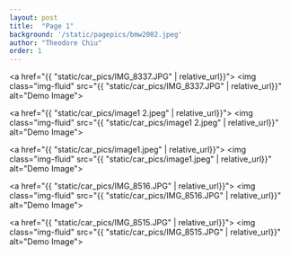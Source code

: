 ```yaml
---
layout: post
title:  "Page 1"
background: '/static/pagepics/bmw2002.jpeg'
author: "Theodore Chiu"
order: 1
---
```


<a href="{{ "static/car_pics/IMG_8337.JPG" | relative_url}}">
	<img class="img-fluid" src="{{ "static/car_pics/IMG_8337.JPG" | relative_url}}" alt="Demo Image">
</a>

<a href="{{ "static/car_pics/image1 2.jpeg" | relative_url}}">
	<img class="img-fluid" src="{{ "static/car_pics/image1 2.jpeg" | relative_url}}" alt="Demo Image">
</a>

<a href="{{ "static/car_pics/image1.jpeg" | relative_url}}">
	<img class="img-fluid" src="{{ "static/car_pics/image1.jpeg" | relative_url}}" alt="Demo Image">
</a>

<a href="{{ "static/car_pics/IMG_8516.JPG" | relative_url}}">
	<img class="img-fluid" src="{{ "static/car_pics/IMG_8516.JPG" | relative_url}}" alt="Demo Image">
</a>

<a href="{{ "static/car_pics/IMG_8515.JPG" | relative_url}}">
	<img class="img-fluid" src="{{ "static/car_pics/IMG_8515.JPG" | relative_url}}" alt="Demo Image">
</a>

